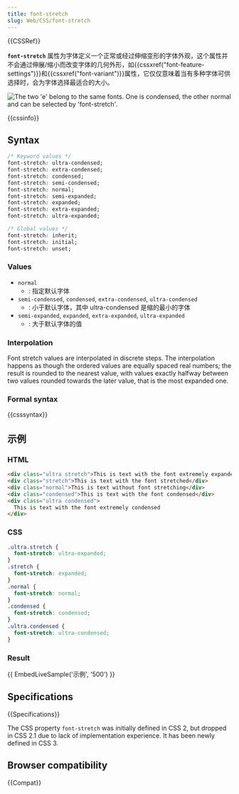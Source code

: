 ```yaml
---
title: font-stretch
slug: Web/CSS/font-stretch
---
```


{{CSSRef}}

**`font-stretch`** 属性为字体定义一个正常或经过伸缩变形的字体外观，这个属性并不会通过伸展/缩小而改变字体的几何外形，如{{cssxref("font-feature-settings")}}和{{cssxref("font-variant")}}属性，它仅仅意味着当有多种字体可供选择时，会为字体选择最适合的大小。

![The two 'e' belong to the same fonts. One is condensed, the other normal and can be selected by 'font-stretch'.](/files/4321/Character_in_same_font_but_one_condensed.png)

{{cssinfo}}

## Syntax

```css
/* Keyword values */
font-stretch: ultra-condensed;
font-stretch: extra-condensed;
font-stretch: condensed;
font-stretch: semi-condensed;
font-stretch: normal;
font-stretch: semi-expanded;
font-stretch: expanded;
font-stretch: extra-expanded;
font-stretch: ultra-expanded;

/* Global values */
font-stretch: inherit;
font-stretch: initial;
font-stretch: unset;
```

### Values

- `normal`
  - : 指定默认字体
- `semi-condensed`, `condensed`, `extra-condensed`, `ultra-condensed`
  - : 小于默认字体，其中 ultra-condensed 是缩的最小的字体
- `semi-expanded`, `expanded`, `extra-expanded`, `ultra-expanded`
  - : 大于默认字体的值

### Interpolation

Font stretch values are interpolated in discrete steps. The interpolation happens as though the ordered values are equally spaced real numbers; the result is rounded to the nearest value, with values exactly halfway between two values rounded towards the later value, that is the most expanded one.

### Formal syntax

{{csssyntax}}

## 示例

### HTML

```html
<div class="ultra stretch">This is text with the font extremely expanded</div>
<div class="stretch">This is text with the font stretched</div>
<div class="normal">This is text without font stretching</div>
<div class="condensed">This is text with the font condensed</div>
<div class="ultra condensed">
  This is text with the font extremely condensed
</div>
```

### CSS

```css
.ultra.stretch {
  font-stretch: ultra-expanded;
}
.stretch {
  font-stretch: expanded;
}
.normal {
  font-stretch: normal;
}
.condensed {
  font-stretch: condensed;
}
.ultra.condensed {
  font-stretch: ultra-condensed;
}
```

### Result

{{ EmbedLiveSample('示例', '500') }}

## Specifications

{{Specifications}}

The CSS property `font-stretch` was initially defined in CSS 2, but dropped in CSS 2.1 due to lack of implementation experience. It has been newly defined in CSS 3.

## Browser compatibility

{{Compat}}
